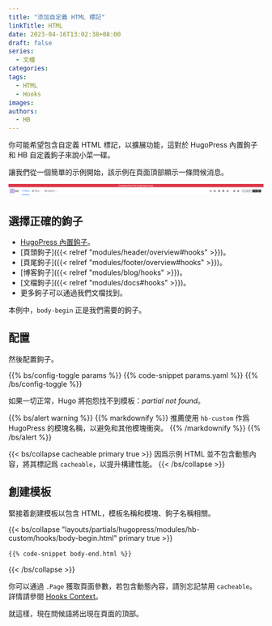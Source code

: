 ```yaml
---
title: "添加自定義 HTML 標記"
linkTitle: HTML
date: 2023-04-16T13:02:38+08:00
draft: false
series:
  - 文檔
categories:
tags:
  - HTML
  - Hooks
images:
authors:
  - HB
---
```


你可能希望包含自定義 HTML 標記，以擴展功能，這對於 HugoPress 內置鉤子和 HB 自定義鉤子來說小菜一碟。

<!--more-->

讓我們從一個簡單的示例開始，該示例在頁面頂部顯示一條問候消息。

![example](example.png)

## 選擇正確的鉤子

- [HugoPress 內置鉤子](https://hugomods.com/en/docs/hugopress/#hooks)。
- [頁頭鉤子]({{< relref "modules/header/overview#hooks" >}})。
- [頁尾鉤子]({{< relref "modules/footer/overview#hooks" >}})。
- [博客鉤子]({{< relref "modules/blog/hooks" >}})。
- [文檔鉤子]({{< relref "modules/docs#hooks" >}})。
- 更多鉤子可以通過我們文檔找到。

本例中，`body-begin` 正是我們需要的鉤子。

## 配置

然後配置鉤子。

{{% bs/config-toggle params %}}
{{% code-snippet params.yaml %}}
{{% /bs/config-toggle %}}

如果一切正常，Hugo 將抱怨找不到模板：_partial not found_。

{{% bs/alert warning %}}
{{% markdownify %}}
推薦使用 `hb-custom` 作爲 HugoPress 的模塊名稱，以避免和其他模塊衝突。
{{% /markdownify %}}
{{% /bs/alert %}}

{{< bs/collapse cacheable primary true >}}
因爲示例 HTML 並不包含動態內容，將其標記爲 `cacheable`，以提升構建性能。
{{< /bs/collapse >}}

## 創建模板

緊接着創建模板以包含 HTML，模板名稱和模塊、鉤子名稱相關。

{{< bs/collapse "layouts/partials/hugopress/modules/hb-custom/hooks/body-begin.html" primary true >}}
```html
{{% code-snippet body-end.html %}}
```
{{< /bs/collapse >}}

你可以通過 `.Page` 獲取頁面參數，若包含動態內容，請別忘記禁用 `cacheable`。
詳情請參閱 [Hooks Context](https://hugomods.com/en/docs/hugopress/#hooks-context)。

就這樣，現在問候語將出現在頁面的頂部。
